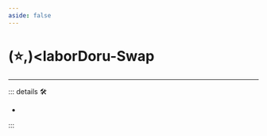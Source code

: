 ```yaml
---
aside: false
---
```

# (⭐,)<laborDoru</labor>-Swap

---

<!-- =================================================== -->
<!-- =================================================== -->
<!-- =================================================== -->
<!-- =================================================== -->
<!-- =================================================== -->
::: details 🛠

-

:::
